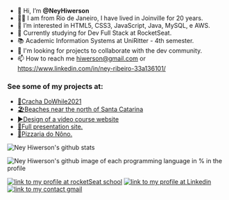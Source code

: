 - 👋 Hi, I’m **@NeyHiwerson**
- 🚶‍♂️ I am from Rio de Janeiro, I have lived in Joinville for 20 years.
- 👀 I’m interested in HTML5, CSS3, JavaScript, Java, MySQL, e AWS. 
- 🌱 Currently studying for Dev Full Stack at RocketSeat.
- 📚 Academic Information Systems at UniRitter - 4th semester.
- 💞️ I'm looking for projects to collaborate with the dev community.
- 📫 How to reach me hiwerson@gmail.com or https://www.linkedin.com/in/ney-ribeiro-33a136101/

### See some of my projects at:
* [🚀Cracha DoWhile2021](https://neyhiwerson.github.io/NLW/)
* [🏖️Beaches near the north of Santa Catarina](https://neyhiwerson.github.io/Projeto-praias-do-norte-de-Santa-Catarina/)
* [▶️Design of a video course website](https://neyhiwerson.github.io/Projeto-site/)
* [👔Full presentation site.](https://neyhiwerson.github.io/site-final/)
* [🍕Pizzaria do Nôno.](https://neyhiwerson.github.io/pizzaria-do-nono/)

![Ney Hiwerson's github stats](https://github-readme-stats.vercel.app/api?username=NeyHiwerson&show_icons=true&theme=ocean_dark)

![Ney Hiwerson's github image of each programming language in % in the profile](https://github-readme-stats.vercel.app/api/top-langs/?username=NeyHiwerson&layout=compact&langs_count=7&theme=ocean_dark)

[![link to my profile at rocketSeat school](https://img.shields.io/badge/Perfil-RocketSeat-brightgreen)](https://app.rocketseat.com.br/me/ney-hiwerson-missias-ribeiro-06346)
[![link to my profile at Linkedin](https://img.shields.io/badge/-LinkedIn-blue?style=flat&labelColor=blue&logo=Linkedin&Color=white)](https://www.linkedin.com/in/ney-ribeiro-33a136101/)
 [![link to my contact gmail](https://img.shields.io/badge/-Gmail-red)](mailto:hiwerson@gmail.com)
<!---
NeyHiwerson/NeyHiwerson is a ✨ special ✨ repository because its `README.md` (this file) appears on your GitHub profile.
You can click the Preview link to take a look at your changes. " target="_blank
--->
